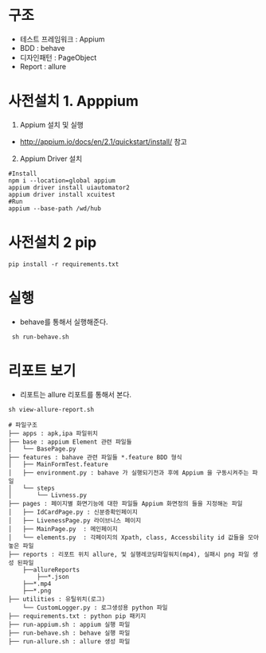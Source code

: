 # 구조
- 테스트 프레임워크 : Appium
- BDD : behave
- 디자인패턴 : PageObject
- Report : allure

# 사전설치 1. Apppium
1. Appium 설치 및 실행
- http://appium.io/docs/en/2.1/quickstart/install/ 참고

2. Appium Driver 설치
```
#Install
npm i --location=global appium
appium driver install uiautomator2
appium driver install xcuitest
#Run
appium --base-path /wd/hub
```
# 사전설치 2 pip
```
pip install -r requirements.txt
```

# 실행
- behave를 통해서 실행해준다.

```
 sh run-behave.sh 
```


# 리포트 보기
- 리포트는 allure 리포트를 통해서 본다.
```
sh view-allure-report.sh
```

```
# 파일구조
├── apps : apk,ipa 파일위치
├── base : appium Element 관련 파일들
│   └── BasePage.py
├── features : bahave 관련 파일들 *.feature BDD 형식
│   ├── MainFormTest.feature
│   ├── environment.py : bahave 가 실행되기전과 후에 Appium 을 구동시켜주는 파일
│   └── steps
│       └── Livness.py
├── pages : 페이지별 화면기능에 대한 파일들 Appium 화면정의 들을 지정해논 파일
│   ├── IdCardPage.py : 신분증확인페이지
│   ├── LivenessPage.py 라이브니스 페이지
│   ├── MainPage.py  : 메인페이지
│   └── elements.py  : 각페이지의 Xpath, class, Accessbility id 값들을 모아놓은 파일
├── reports : 리포트 위치 allure, 및 실행레코딩파일워치(mp4), 실패시 png 파일 생성 된파일
    ├──allureReports
        ├──*.json
    ├──*.mp4
    ├──*.png
├── utilities : 유틸위치(로그)
    └── CustomLogger.py : 로그생성용 python 파일
├── requirements.txt : python pip 패키지
├── run-appium.sh : appium 실행 파일
├── run-behave.sh : behave 실행 파일
├── run-allure.sh : allure 생성 파일
